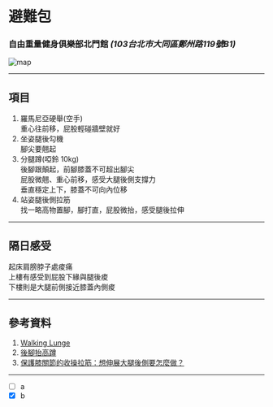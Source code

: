 避難包
===



### 自由重量健身俱樂部北門館 *(103台北市大同區鄭州路119號B1)*  
![map](https://maps.geoapify.com/v1/staticmap?style=osm-carto&width=450&height=300&center=lonlat:121.510818,25.050211&zoom=18.9911&marker=lonlat:121.51106269312896,25.05029073237199;color:%23ff0000;size:medium&apiKey=1b48259b810e48ddb151889f9ea58db0)  
***
## 項目
1. 羅馬尼亞硬舉(空手)  
	重心往前移，屁股輕碰牆壁就好  
2. 坐姿腿後勾機  
	腳尖要翹起  
3. 分腿蹲(啞鈴 10kg)  
	後腳跟顛起，前腳膝蓋不可超出腳尖  
	屁股微翹、重心前移，感受大腿後側支撐力  
	垂直穩定上下，膝蓋不可向內位移  
4. 站姿腿後側拉筋  
	找一略高物置腳，腳打直，屁股微抬，感受腿後拉伸  
***
## 隔日感受  
起床肩膀脖子處痠痛  
上樓有感受到屁股下緣與腿後痠  
下樓則是大腿前側接近膝蓋內側痠  
***
## 參考資料
1. [Walking Lunge](https://gymefit.tw/%E5%8B%95%E4%BD%9C%E6%95%99%E5%AE%A4/7555)
2. [後腳抬高蹲](https://gymefit.tw/teach/6874)
3. [保護膝關節的收操拉筋：想伸展大腿後側要怎麼做？](https://www.thenewslens.com/article/122623)
***





- [ ] a
- [X] b
